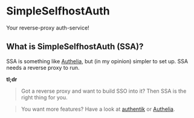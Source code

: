 # SimpleSelfhostAuth

Your reverse-proxy auth-service!

## What is SimpleSelfhostAuth (SSA)?

SSA is something like [Authelia](https://www.authelia.com/), but (in my opinion) simpler to set up.
SSA needs a reverse proxy to run.

**tl;dr**
> Got a reverse proxy and want to build SSO into it? Then SSA is the right thing for you.

> You want more features? Have a look at [authentik](https://goauthentik.io/) or [Authelia](https://www.authelia.com/).
